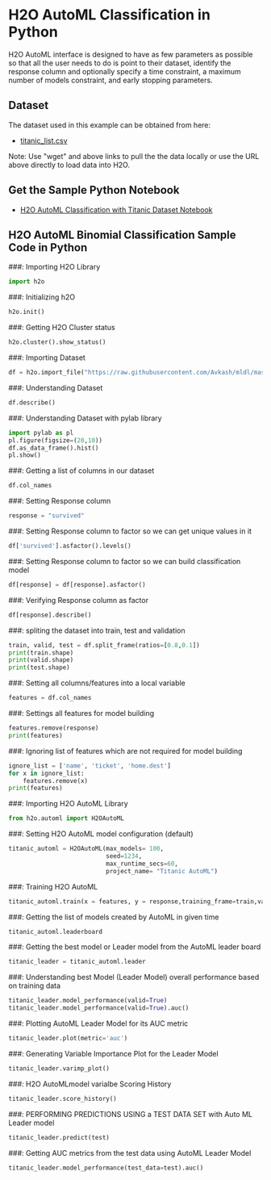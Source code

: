# H2O AutoML Classification in Python #

H2O AutoML interface is designed to have as few parameters as possible so that all the user needs to do is point to their dataset, identify the response column and optionally specify a time constraint, a maximum number of models constraint, and early stopping parameters.

## Dataset ##
The dataset used in this example can be obtained from here:
 - [titanic_list.csv](https://raw.githubusercontent.com/Avkash/mldl/master/data/titanic_list.csv)

Note: Use "wget" and above links to pull the the data locally or use the URL above directly to load data into H2O.
  
## Get the Sample Python Notebook ##
  - [H2O AutoML Classification with Titanic Dataset Notebook](https://github.com/Avkash/mldl/blob/master/notebook/h2o/H2O_DeepLearning_Classification_titanic.ipynb)
  
## H2O AutoML Binomial Classification Sample Code in Python ##

###: Importing H2O Library
```python
import h2o
```
###: Initializing h2O
```python
h2o.init()
```
###: Getting H2O Cluster status
```python
h2o.cluster().show_status()
```
###: Importing Dataset
```python
df = h2o.import_file("https://raw.githubusercontent.com/Avkash/mldl/master/data/titanic_list.csv")
```
###: Understanding Dataset
```python
df.describe()
```
###: Understanding Dataset with pylab library
```python
import pylab as pl
pl.figure(figsize=(20,10))
df.as_data_frame().hist()
pl.show()
```
###: Getting a list of columns in our dataset
```python
df.col_names
```
###: Setting Response column
```python
response = "survived"
```
###: Setting Response column to factor so we can get unique values in it
```python
df['survived'].asfactor().levels()
```
###: Setting Response column to factor so we can build classification model
```python
df[response] = df[response].asfactor()
```
###: Verifying Response column as factor 
```python
df[response].describe()
```
###: spliting the dataset into train, test and validation  
```python
train, valid, test = df.split_frame(ratios=[0.8,0.1])
print(train.shape)
print(valid.shape)
print(test.shape)
```
###: Setting all columns/features into a local variable
```python
features = df.col_names
```
###: Settings all features for model building
```python
features.remove(response)
print(features)
```
###: Ignoring list of features which are not required for model building
```python
ignore_list = ['name', 'ticket', 'home.dest']
for x in ignore_list:
    features.remove(x)
print(features)    
```
###: Importing H2O AutoML Library
```python
from h2o.automl import H2OAutoML
```
###: Setting H2O AutoML model configuration (default)
```python
titanic_automl = H2OAutoML(max_models= 100,
                           seed=1234,
                           max_runtime_secs=60, 
                           project_name= "Titanic AutoML")
```
###: Training H2O AutoML 
```python
titanic_automl.train(x = features, y = response,training_frame=train,validation_frame=valid)
```
###: Getting the list of models created by AutoML in given time
```python
titanic_automl.leaderboard
```
###: Getting the best model or Leader model from the AutoML leader board
```python
titanic_leader = titanic_automl.leader
```
###: Understanding best Model (Leader Model) overall performance based on training data
```python
titanic_leader.model_performance(valid=True)
titanic_leader.model_performance(valid=True).auc()
```
###: Plotting AutoML Leader Model for its AUC metric 
```python
titanic_leader.plot(metric='auc')
```
###: Generating Variable Importance Plot for the Leader Model
```python
titanic_leader.varimp_plot()
```
###:  H2O AutoMLmodel varialbe Scoring History
```python
titanic_leader.score_history()
```
###: PERFORMING PREDICTIONS USING a TEST DATA SET with Auto ML Leader model
```python
titanic_leader.predict(test)
```
###: Getting AUC metrics from the test data using AutoML Leader Model
```python
titanic_leader.model_performance(test_data=test).auc()
```

